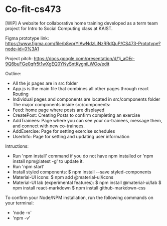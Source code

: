 # Co-fit-cs473

[WIP] A website for collaborative home training developed as a term team project for Intro to Social Computing class at KAIST.

Figma prototype link: https://www.figma.com/file/b8vprYlAwNdzLiNzRRdQuP/CS473-Prototype?node-id=0%3A1

Project pitch: https://docs.google.com/presentation/d/1j_aOEr-9Q6buFGe0qfr5t1wXgEQ0YNySntKygniLWOo/edit

Outline:
- All the js pages are in src folder
- App.js is the main file that combines all other pages through react Routing
- Individual pages and components are located in src/components folder
The major components inside src/components:
- Feed: home page where posts are displayed
- CreatePost: Creating Posts to confirm completing an exercise
- AddTrainees: Page where you can see your co-trainees, message them, and connect with new co-trainees.
- AddExercise: Page for setting exercise schedules
- UserInfo: Page for setting and updating user information


Intructions:
- Run 'npm install' command if you do not have npm installed or 'npm install npm@latest -g' to update it.
- Run 'npm start'
- Install styled components:
  $ npm install --save styled-components
- Material-UI icons:
  $ npm add @material-ui/icons
- Material-UI lab (experimental features):
  $ npm install @material-ui/lab
$ npm install react-markdown
$ npm install github-markdown-css

To confirm your Node/NPM installation, run the following commands on your terminal:
- 'node -v'
- 'npm -v'
